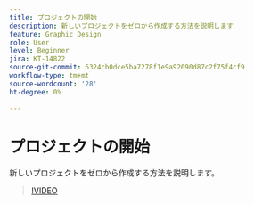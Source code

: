 ```yaml
---
title: プロジェクトの開始
description: 新しいプロジェクトをゼロから作成する方法を説明します
feature: Graphic Design
role: User
level: Beginner
jira: KT-14822
source-git-commit: 6324cb0dce5ba7278f1e9a92090d87c2f75f4cf9
workflow-type: tm+mt
source-wordcount: '28'
ht-degree: 0%

---
```


# プロジェクトの開始

新しいプロジェクトをゼロから作成する方法を説明します。

>[!VIDEO](https://video.tv.adobe.com/v/3426931?quality=12&learn=on&hidetitle=true)

